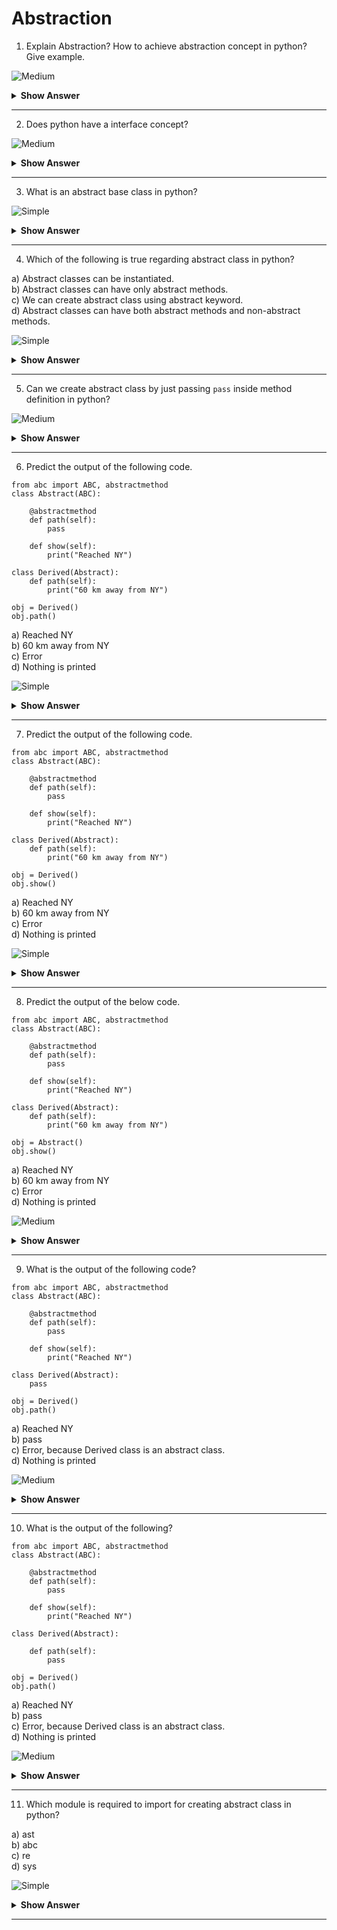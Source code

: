 # Abstraction 


1. Explain Abstraction? How to achieve abstraction concept in python? Give example. 

![Medium](https://github.com/revaturelabs/interviewquestions/blob/dev/ComplexityTags/Medium%20(2).svg)

<details><summary> <b>Show Answer</b> </summary>
  
> Abstraction refers to hiding of unnecessary data from the user and showing only the relevant part in order to reduce complexity and increasing the efficiency of program. For example,let's take a social media platforms where we share photos, chat, etc., with friends without knowing how all these operations are happening in background.    
  
> We can achieve abstraction in python by creating abstract classes in our program. 
  
> By default, python doesn't provide any implementation to create abstract class. There is a module in python that provides the way to create abstract classes and that module name is `ABC`[Abstract Base Classes]. Let's see an example that clears all the doubt.    
```python3
# example for abstract class
from abc import ABC, abstractmethod
 
class Vehicle(ABC):
 
    @abstractmethod
    def sound(self):
        pass
 
class Car(Vehicle):
 
    # overriding abstract method
    def sound(self):
        print("Zoom-Zoom...!!") 

c = Car()
c.sound()  # output: Zoom-Zoom...!!
```
</details>

---
2. Does python have a interface concept?

![Medium](https://github.com/revaturelabs/interviewquestions/blob/dev/ComplexityTags/Medium%20(2).svg)

<details><summary> <b>Show Answer</b> </summary>
  
> In python, there is no thing called interface. Python doesn't have any interface keyword like it has for class. So, we can only use the abstract base class that let us define abstract methods inside it and those methods should be implemented by derived classes.

</details>

---
3. What is an abstract base class in python?

![Simple](https://github.com/revaturelabs/interviewquestions/blob/dev/ComplexityTags/simple%20(2).svg) 

<details><summary> <b>Show Answer</b> </summary>
  
> Abstract base class provides a way to declare methods without implementation, and these methods must be implemented by derived classes. It has an advantage of hiding unrelevant or complex implementation from user. We cannot create object for abstract base class in python. 
</details>

---
4. Which of the following is true regarding abstract class in python?  

a) Abstract classes can be instantiated.    
b) Abstract classes can have only abstract methods.    
c) We can create abstract class using abstract keyword.    
d) Abstract classes can have both abstract methods and non-abstract methods.    

![Simple](https://github.com/revaturelabs/interviewquestions/blob/dev/ComplexityTags/simple%20(2).svg) 

<details><summary> <b>Show Answer</b> </summary>
  
> Option d)
<details><summary> <b>Explanation</b> </summary>
  
> In abstract classes we can create abstract methods along with non-abstract methods.
  </details>
</details>

---
5. Can we create abstract class by just passing `pass` inside method definition in python?

![Medium](https://github.com/revaturelabs/interviewquestions/blob/dev/ComplexityTags/Medium%20(2).svg)

<details><summary> <b>Show Answer</b> </summary>
  
> We can create classes which have some methods without definition directly in python but, these classes are not called as abstract base class because python doesn't have default implementation of abstract classes. And there is no such keyword as abstract through which we can create a abstract class or method. To create a abstract class in python, we have to import `abc` module which provides the way to create abstract class which can have abstract and non abstract methods. 
</details>

---
6. Predict the output of the following code.
```python3
from abc import ABC, abstractmethod
class Abstract(ABC):
 
    @abstractmethod
    def path(self):
        pass
    
    def show(self):
        print("Reached NY")
        
class Derived(Abstract):
    def path(self):
        print("60 km away from NY")

obj = Derived()
obj.path()
```
a) Reached NY  
b) 60 km away from NY  
c) Error  
d) Nothing is printed   

![Simple](https://github.com/revaturelabs/interviewquestions/blob/dev/ComplexityTags/simple%20(2).svg) 

<details><summary> <b>Show Answer</b> </summary>
  
> option b) 
<details><summary> <b>Explanation</b> </summary>
  
> Derived class called its own method path() so, statement inside path() method is executed.Hence, we got the output as "60 km away from NY".
  </details>
</details>

---
7.  Predict the output of the following code.
```python3 
from abc import ABC, abstractmethod
class Abstract(ABC):
 
    @abstractmethod
    def path(self):
        pass
    
    def show(self):
        print("Reached NY")
        
class Derived(Abstract):
    def path(self):
        print("60 km away from NY")

obj = Derived()
obj.show()
```
a) Reached NY  
b) 60 km away from NY  
c) Error  
d) Nothing is printed   

![Simple](https://github.com/revaturelabs/interviewquestions/blob/dev/ComplexityTags/simple%20(2).svg) 

<details><summary> <b>Show Answer</b> </summary>
  
> Option a)
<details><summary> <b>Explanation</b> </summary>
  
> Object of Derived class called the show() method of Abstract class and as show() method is a non-abstract method of Abstract class, its inside statement get executed.
  </details>
</details>

---
8. Predict the output of the below code.
```python3
from abc import ABC, abstractmethod
class Abstract(ABC):
 
    @abstractmethod
    def path(self):
        pass
    
    def show(self):
        print("Reached NY")
        
class Derived(Abstract):
    def path(self):
        print("60 km away from NY")

obj = Abstract()
obj.show()
```
a) Reached NY  
b) 60 km away from NY  
c) Error  
d) Nothing is printed  

![Medium](https://github.com/revaturelabs/interviewquestions/blob/dev/ComplexityTags/Medium%20(2).svg)

<details><summary> <b>Show Answer</b> </summary>
  
> Option c)
<details><summary> <b>Explanation</b> </summary>
  
> After running the above code we will get the Error stating that Abstract class cannot be instantiated as it is abstract base class in python.
  </details>
</details>

---
9. What is the output of the following code?
```python3
from abc import ABC, abstractmethod
class Abstract(ABC):
 
    @abstractmethod
    def path(self):
        pass
    
    def show(self):
        print("Reached NY")
        
class Derived(Abstract):
    pass

obj = Derived()
obj.path()
```
a) Reached NY   
b) pass  
c) Error, because Derived class is an abstract class.  
d) Nothing is printed   

![Medium](https://github.com/revaturelabs/interviewquestions/blob/dev/ComplexityTags/Medium%20(2).svg)

<details><summary> <b>Show Answer</b> </summary>
  
> Option c)
<details><summary> <b>Explanation</b> </summary>
  
> We will get the ```TypeError: Can't instantiate abstract class Derived with abstract methods path```. This is because we have not provided any implementation to path() method of Abstract class in Derived class.Therefore, derived class also becomes abstract class. 
  </details>
</details>

---
10. What is the output of the following?
```python3
from abc import ABC, abstractmethod
class Abstract(ABC):
 
    @abstractmethod
    def path(self):
        pass
    
    def show(self):
        print("Reached NY")
        
class Derived(Abstract):
    
    def path(self):
        pass

obj = Derived()
obj.path()
```
a) Reached NY   
b) pass  
c) Error, because Derived class is an abstract class.  
d) Nothing is printed   

![Medium](https://github.com/revaturelabs/interviewquestions/blob/dev/ComplexityTags/Medium%20(2).svg)

<details><summary> <b>Show Answer</b> </summary>
  
> Option d)
<details><summary> <b>Explanation</b> </summary>
  
> The path() method of Derived class has implemented the path() method of Abstract class by just providing it `pass` statement in the method definition. `pass` is a null statement in python so, nothing is printed in the console [output screen].
  </details>
</details>

---
11. Which module is required to import for creating abstract class in python? 

a) ast  
b) abc  
c) re  
d) sys   

![Simple](https://github.com/revaturelabs/interviewquestions/blob/dev/ComplexityTags/simple%20(2).svg) 

<details><summary> <b>Show Answer</b> </summary>
  
> option b) `abc` 
</details>

---



